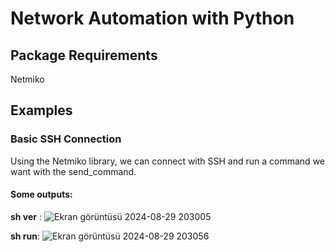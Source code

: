 # Network Automation with Python

## Package Requirements

Netmiko

## Examples

### Basic SSH Connection

Using the Netmiko library, we can connect with SSH and run a command we want with the send_command.

#### Some outputs:
**sh ver** : 
![Ekran görüntüsü 2024-08-29 203005](https://github.com/user-attachments/assets/295c39a4-d9a7-4bb3-8316-8be7027310f3)

**sh run**:
![Ekran görüntüsü 2024-08-29 203056](https://github.com/user-attachments/assets/d63e22f5-3a5c-46de-8caf-091a7d4923b3)
